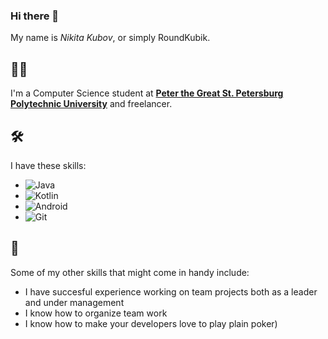 ### Hi there 👋

My name is _Nikita Kubov_, or simply RoundKubik. 


## 👨‍💻
I'm a Computer Science student at [**Peter the Great St. Petersburg Polytechnic University**](https://english.spbstu.ru/) and freelancer.

## 🛠️
I have these skills:
* ![Java](https://img.shields.io/badge/-Java-white?logo=java&logoColor=007396)
* ![Kotlin](https://img.shields.io/badge/-Kotlin-white?logo=kotlin&logoColor=007396)
* ![Android](https://img.shields.io/badge/-Android-white?logo=android&logoColor=a4c639)
* ![Git](https://img.shields.io/badge/-Git-white?logo=git&logoColor=F05032) 

## 🌱
Some of my other skills that might come in handy include:  
* I have succesful experience working on team projects both as a leader and under management
* I know how to organize team work
* I know how to make your developers love to play plain poker)

